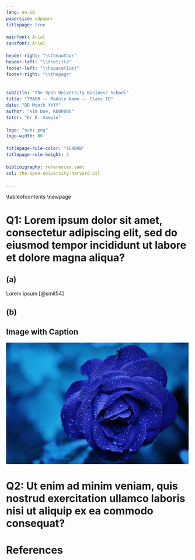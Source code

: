 ```yaml
---
lang: en-GB
papersize: a4paper
titlepage: true

mainfont: Arial
sansfont: Arial

header-right: "\\theauthor"
header-left: "\\thetitle"
footer-left: "\\hspace{1cm}"
footer-right: "\\thepage"


subtitle: "The Open University Business School"
title: "TMA00 -- Module Name -- Class ID"
date: "DD Month YYYY"
author: "Kim Doe, KD00000"
tutor: "Dr E. Xample"

logo: "oubs.png"
logo-width: 80

titlepage-rule-color: "1E4B9B"
titlepage-rule-height: 2

biblioigraphy: references.yaml
csl: the-open-university-harvard.csl

...
```


\tableofcontents
\newpage

# Q1: Lorem ipsum dolor sit amet, consectetur adipiscing elit, sed do eiusmod tempor incididunt ut labore et dolore magna aliqua?

## (a)
Lorem ipsum [@smit54]

## (b)

## Image with Caption

![Nam liber tempor cum soluta nobis eleifend option congue nihil imperdiet doming id quod mazim placerat facer possim assum. Lorem ipsum dolor sit amet, consectetuer adipiscing elit, sed diam nonummy nibh euismod tincidunt ut laoreet dolore magna aliquam erat volutpat.](image.jpeg)

# Q2: Ut enim ad minim veniam, quis nostrud exercitation ullamco laboris nisi ut aliquip ex ea commodo consequat?

# References
